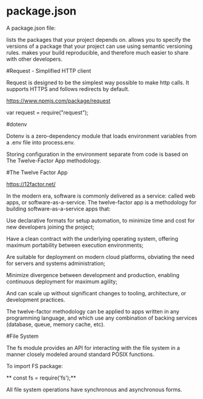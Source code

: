 # package.json
A package.json file:

lists the packages that your project depends on.
allows you to specify the versions of a package that your project can use using semantic versioning rules.
makes your build reproducible, and therefore much easier to share with other developers.

#Request - Simplified HTTP client

Request is designed to be the simplest way possible to make http calls. It supports HTTPS and follows redirects by default.

https://www.npmjs.com/package/request

var request = require("request");

#dotenv

Dotenv is a zero-dependency module that loads environment variables from a .env file into process.env. 

Storing configuration in the environment separate from code is based on The Twelve-Factor App methodology.

#The Twelve Factor App

https://12factor.net/

In the modern era, software is commonly delivered as a service: called web apps, or software-as-a-service. The twelve-factor app is a methodology for building software-as-a-service apps that:

Use declarative formats for setup automation, to minimize time and cost for new developers joining the project;

Have a clean contract with the underlying operating system, offering maximum portability between execution environments;

Are suitable for deployment on modern cloud platforms, obviating the need for servers and systems administration;

Minimize divergence between development and production, enabling continuous deployment for maximum agility;

And can scale up without significant changes to tooling, architecture, or development practices.

The twelve-factor methodology can be applied to apps written in any programming language, and which use any combination of backing services (database, queue, memory cache, etc).

#File System

The fs module provides an API for interacting with the file system in a manner closely modeled around standard POSIX functions.

To import FS package:

** const fs = require('fs');**

All file system operations have synchronous and asynchronous forms.

